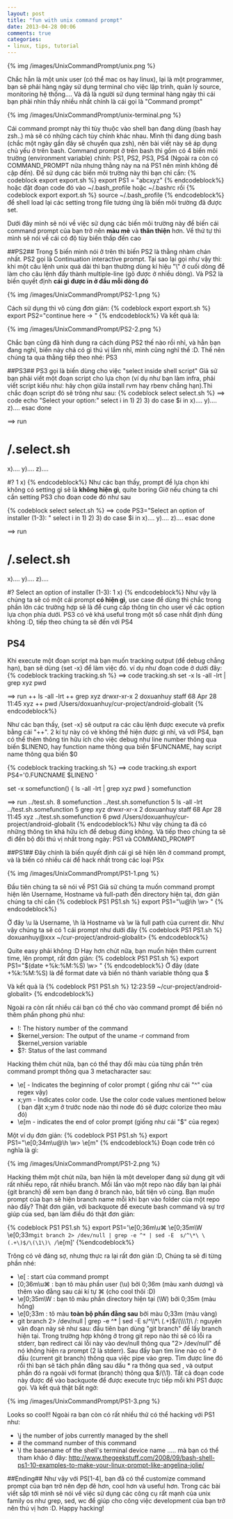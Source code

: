 ```yaml
---
layout: post
title: "fun with unix command prompt"
date: 2013-04-28 00:06
comments: true
categories: 
- linux, tips, tutorial
---
```


{% img /images/UnixCommandPrompt/unix.png %}

Chắc hẳn là một unix user (có thể mac os hay linux), lại là một programmer, bạn sẽ phải hàng ngày sử dụng terminal cho việc lập trình, quản lý source, monitoring hệ thống.... Và đã là người sử dụng terminal hàng ngày thì cái bạn phải nhìn thấy nhiều nhất chính là cái gọi là "Command prompt"

{% img /images/UnixCommandPrompt/unix-terminal.png %}

Cái command prompt này thì tùy thuộc vào shell bạn đang dùng (bash hay zsh..) mà sẽ có những cách tùy chỉnh khác nhau. Mình thì đang dùng bash (chắc một ngày gần đây sẽ chuyển qua zsh), nên bài viết này sẽ áp dụng chủ yếu ở trên bash. Command prompt ở trên bash thì gồm có 4 biến môi trường (environment variable) chính: PS1, PS2, PS3, PS4 (Ngoài ra còn có COMMAND_PROMPT nữa nhưng thằng này na ná PS1 nên mình không đề cập đến). Để sử dụng các biến môi trường này thì bạn chỉ cần:
{% codeblock export export.sh %}
export PS1 = "abcxyz"
{% endcodeblock%}
hoặc đặt đoạn code đó vào ~/.bash_profile hoặc ~/.bashrc rồi 
{% codeblock export export.sh %}
source ~/.bash_profile 
{% endcodeblock%}
để shell load lại các setting trong file tương ứng là biến môi trường đã được set.

Dưới đây mình sẽ nói về việc sử dụng các biến môi trường này để biến cái command prompt của bạn trở nên **màu mè** và **thân thiện** hơn. Về thứ tự thì mình sẽ nói về cái có độ tùy biến thấp đến cao

##PS2##
Trong 5 biến mình nói ở trên thì biến PS2 là thằng nhàm chán nhất. PS2 gọi là Continuation interactive prompt. Tại sao lại gọi như vậy thì: khi một câu lệnh unix quá dài thì bạn thường dùng kí hiệu "&#92;" ở cuối dòng để làm cho câu lệnh đấy thành multiple-line (gõ được ở nhiều dòng). Và PS2 là biến quyết định **cái gì được in ở đầu mỗi dòng đó**

{% img /images/UnixCommandPrompt/PS2-1.png %}

Cách sử dụng thì vô cùng đơn giản:
{% codeblock export export.sh %}
export PS2="continue here -> "
{% endcodeblock%}
Và kết quả là:

{% img /images/UnixCommandPrompt/PS2-2.png %}

Chắc bạn cũng đã hình dung ra cách dùng PS2 thế nào rồi nhỉ, và hẳn bạn đang nghĩ, biến này chả có gì thú vị lắm nhỉ, mình cũng nghĩ thế :D. Thế nên chúng ta qua thằng tiếp theo nhé: PS3

##PS3##
PS3 gọi là biến dùng cho việc "select inside shell script"
Giả sử bạn phải viết một đoạn script cho lựa chọn (ví dụ như bạn làm infra, phải viết script kiểu như: hãy chọn giữa install rvm hay rbenv chẳng hạn).Thì chắc đoạn script đó sẽ trông như sau:
{% codeblock select select.sh %}
==> code
echo "Select your option:"
select i in 1) 2) 3)
do
  case $i in 
    x)....
    y)....
    z)....
  esac
done

==> run
# /.select.sh
x)....
y)....
z)....

#? 1
x)
{% endcodeblock%}
Như các bạn thấy, prompt để lựa chọn khi không có setting gì sẽ là **không hiện gì**, quite boring 
Giờ nếu chúng ta chỉ cần setting PS3 cho đoạn code đó như sau

{% codeblock select select.sh %}
==> code
PS3="Select an option of installer (1-3): "
select i in 1) 2) 3)
do
  case $i in 
    x)....
    y)....
    z)....
  esac
done

==> run
# /.select.sh
x)....
y)....
z)....

#? Select an option of installer (1-3): 1
x)
{% endcodeblock%}
Như vậy là chúng ta sẽ có một cái prompt **có hiện gì**, use case để dùng thì chắc trong phần lớn các trường hợp sẽ là để cung cấp thông tin cho user về các option lựa chọn phía dưới. PS3 có vẻ khá useful trong một số case nhất định đúng không :D, tiếp theo chúng ta sẽ đến với PS4 

## PS4 ##
Khi execute một đoạn script mà bạn muốn tracking output (để debug chẳng hạn), bạn sẽ dùng {set -x} để làm việc đó. ví dụ như đoạn code ở dưới đây:
{% codeblock tracking tracking.sh %}
==> code tracking.sh
set -x
ls -all -lrt | grep xyz
pwd

==> run
++ ls -all -lrt
++ grep xyz
drwxr-xr-x   2 doxuanhuy  staff   68 Apr 28 11:45 xyz
++ pwd
/Users/doxuanhuy/cur-project/android-globalit
{% endcodeblock%}

Như các bạn thấy, {set -x} sẽ output ra các câu lệnh được execute và prefix bằng cái "++". 2 kí tự này có vè không thể hiện được gì nhỉ, và với PS4, bạn có thể thêm thông tin hữu ích cho việc debug như line number thông qua biến $LINENO, hay function name thông qua biến $FUNCNAME, hay script name thông qua biến $0

{% codeblock tracking tracking.sh %}
==> code tracking.sh
export PS4='$0.$FUNCNAME $LINENO '

set -x
somefunction() {
    ls -all -lrt | grep xyz
      pwd
}
somefunction

==> run
../test.sh. 8 somefunction
../test.sh.somefunction 5 ls -all -lrt
../test.sh.somefunction 5 grep xyz
drwxr-xr-x   2 doxuanhuy  staff   68 Apr 28 11:45 xyz
../test.sh.somefunction 6 pwd
/Users/doxuanhuy/cur-project/android-globalit
{% endcodeblock%}
Như vậy chúng ta đã có những thông tin khá hữu ích để debug đúng không.
Và tiếp theo chúng ta sẽ đi đến bộ đôi thú vị nhất trong ngày: PS1 và COMMAND_PROMPT

##PS1##
Đây chính là biến quyết định cái gì sẽ hiện lên ở command prompt, và là biến có nhiều cái để hack nhất trong các loại PSx

{% img /images/UnixCommandPrompt/PS1-1.png %}

Đầu tiên chúng ta sẽ nói về PS1
Giả sử chúng ta muốn command prompt hiện lên Username, Hostname và full-path đến directory hiện tại, đơn giản chúng ta chỉ cần
{% codeblock PS1 PS1.sh %}
export PS1="\u@\h \w> "
{% endcodeblock%}

Ở đây \u là Username, \h là Hostname và \w là full path của current dir.
Như vậy chúng ta sẽ có 1 cái prompt như dưới đây 
{% codeblock PS1 PS1.sh %}
doxuanhuy@xxx ~/cur-project/android-globalit> 
{% endcodeblock%}

Quite easy phải không :D
Hay hơn chút nữa, bạn muốn hiện thêm current time, lên prompt, rất đơn giản:
{% codeblock PS1 PS1.sh %}
export PS1="\$(date +%k:%M:%S) \w> "
{% endcodeblock%}
Ở đây (date +%k:%M:%S) là để format date và biến nó thành variable thông qua $

Và kết quả là
{% codeblock PS1 PS1.sh %}
12:23:59 ~/cur-project/android-globalit> 
{% endcodeblock%}

Ngoài ra còn rất nhiều cái bạn có thể cho vào command prompt để biến nó thêm phần phong phú như:

*  \!: The history number of the command
*  $kernel_version: The output of the uname -r command from $kernel_version variable
*  \$?: Status of the last command

Hacking thêm chút nữa, bạn có thể thay đổi màu của từng phần trên command prompt thông qua 3 metacharacter sau:

*  \e[ - Indicates the beginning of color prompt ( giống như cái "^" của regex vậy)
*  x;ym - Indicates color code. Use the color code values mentioned below ( bạn đặt x;ym ở trước node nào thì node đó sẽ được colorize theo màu đó)
*  \e[m - indicates the end of color prompt (giống như cái "$" của regex)

Một ví dụ đơn giản:
{% codeblock PS1 PS1.sh %}
export PS1="\e[0;34m\u@\h \w> \e[m"
{% endcodeblock%}
Đoạn code trên có nghĩa là gì:

{% img /images/UnixCommandPrompt/PS1-2.png %}

Hacking thêm một chút nữa, bạn hiện là một developer đang sử dụng git với rất nhiều repo, rất nhiều branch. Mỗi lần vào một repo nào đấy bạn lại phải {git branch} để xem bạn đang ở branch nào, bất tiện vô cùng. Bạn muốn prompt của bạn sẽ hiện branch name mỗi khi bạn vào folder của một repo nào đấy? Thật đơn giản, với backquote để execute bash command và sự trợ giúp của sed, bạn làm điều đó thật đơn giản:

{% codeblock PS1 PS1.sh %}
export PS1='\e[0;36m\u⌘ \e[0;35m\W \e[0;33m`git branch 2> /dev/null | grep -e ^* | sed -E  s/^\*\ \(.+\)$/\(\1\)\ /`\e[m\]'
{%endcodeblock%}

Trông có vẻ đáng sợ, nhưng thực ra lại rất đơn giản :D, Chúng ta sẽ đi từng phần nhé:

*  \e[ : start của command prompt
*  [0;36m\u⌘ : bạn tô màu phần user (\u) bởi 0;36m (màu xanh dương) và thêm vào đằng sau cái kí tự ⌘ (cho cool thôi :D)
*  \e[0;35m\W : bạn tô màu phần directory hiện tại (\W) bởi 0;35m (màu hồng)
*  \e[0;33m : tô màu **toàn bộ phần đằng sau** bởi màu 0;33m (màu vàng)
*  git branch 2> /dev/null | grep -e ^* | sed -E  s/^\\\\\*\ \(.+\)$/\(\\\\\1\)\ /: nguyên văn đoạn này sẽ như sau: đầu tiên bạn dùng "git branch" để lấy branch hiện tại. Trong trường hợp không ở trong git repo nào thì sẽ có lỗi ra stderr, bạn redirect cái lỗi này vào dev/null thông qua "2> /dev/null" để nó không hiện ra prompt (2 là stderr). Sau đấy bạn tìm line nào có * ở đầu (current git branch) thông qua việc pipe vào grep. Tìm được line đó rồi thì bạn sẽ tách phần đằng sau dấu * ra thông qua sed , và output phần đó ra ngoài với format (branch) thông qua $/\(\1\). Tất cả đoạn code này được để vào backquote để được execute trực tiếp mỗi khi PS1 được gọi. Và kết quả thật bất ngờ:

{% img /images/UnixCommandPrompt/PS1-3.png %}

Looks so cool!!
Ngoài ra bạn còn có rất nhiều thứ có thể hacking với PS1 như:

*  \j the number of jobs currently managed by the shell
*  \# the command number of this command
*  \l the basename of the shell's terminal device name
.....
mà bạn có thể tham khảo ở đây: http://www.thegeekstuff.com/2008/09/bash-shell-ps1-10-examples-to-make-your-linux-prompt-like-angelina-jolie/

##Ending##
Như vậy với PS[1-4], bạn đã có thể customize command prompt của bạn trở nên đẹp đẽ hơn, cool hơn và useful hơn. Trong các bài viết sắp tới mình sẽ nói về việc sử dụng các công cụ rất mạnh của unix family os như grep, sed, wc để giúp cho công việc development của bạn trở nên thú vị hơn :D. Happy hacking!

